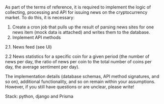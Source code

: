 As part of the terms of reference, it is required to implement the logic of collecting, processing and API for issuing news on the cryptocurrency market. To do this, it is necessary: 

1. Create a cron job that pulls up the result of parsing news sites for one news item (mock data is attached) and writes them to the database.
2. Implement API methods

2.1.  News feed (see UI)

2.2 News statistics for a specific coin for a given period (the number of news per day, the ratio of news per coin to the total number of coins per day, the average sentiment per day). 

The implementation details (database schemas, API method signatures, and so on), additional functionality, and so on remain within your assumptions. However, if you still have questions or are unclear, please write! 

Stack: python, django and Prisma